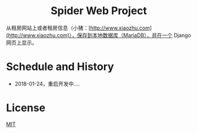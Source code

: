 <p align="center">
    <h1 align="center">Spider Web Project</h1>
</p>

从租房网站上或者租房信息（小猪：[http://www.xiaozhu.com](http://www.xiaozhu.com)），保存到本地数据库（MariaDB），并在一个 Django 网页上显示。

# Schedule and History

- 2018-01-24，重启开发中....

# License

[MIT](LICENSE)